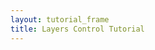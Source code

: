 ```yaml
---
layout: tutorial_frame
title: Layers Control Tutorial
---
```

<script>
	const cities = L.layerGroup();

	const mLittleton = L.marker([39.61, -105.02]).bindPopup('This is Littleton, CO.').addTo(cities);
	const mDenver = L.marker([39.74, -104.99]).bindPopup('This is Denver, CO.').addTo(cities);
	const mAurora = L.marker([39.73, -104.8]).bindPopup('This is Aurora, CO.').addTo(cities);
	const mGolden = L.marker([39.77, -105.23]).bindPopup('This is Golden, CO.').addTo(cities);

	const mbAttr = 'Map data &copy; <a href="https://www.openstreetmap.org/copyright">OpenStreetMap</a> contributors, Imagery © <a href="https://www.mapbox.com/">Mapbox</a>';
	const mbUrl = 'https://api.mapbox.com/styles/v1/{id}/tiles/{z}/{x}/{y}?access_token=pk.eyJ1IjoibWFwYm94IiwiYSI6ImNpejY4NXVycTA2emYycXBndHRqcmZ3N3gifQ.rJcFIG214AriISLbB6B5aw';
 
	const streets = L.tileLayer(mbUrl, {id: 'mapbox/streets-v11', tileSize: 512, zoomOffset: -1, attribution: mbAttr});

	const osm = L.tileLayer('https://tile.openstreetmap.org/{z}/{x}/{y}.png', {
		maxZoom: 19,
		attribution: '&copy; <a href="http://www.openstreetmap.org/copyright">OpenStreetMap</a>'
	});

	const map = L.map('map', {
		center: [39.73, -104.99],
		zoom: 10,
		layers: [osm, cities]
	});

	const baseLayers = {
		'OpenStreetMap': osm,
		'Streets': streets
	};

	const overlays = {
		'Cities': cities
	};

	const layerControl = L.control.layers(baseLayers, overlays).addTo(map);
	const crownHill = L.marker([39.75, -105.09]).bindPopup('This is Crown Hill Park.');
	const rubyHill = L.marker([39.68, -105.00]).bindPopup('This is Ruby Hill Park.');

	const parks = L.layerGroup([crownHill, rubyHill]);

	const satellite = L.tileLayer(mbUrl, {id: 'mapbox/satellite-v9', tileSize: 512, zoomOffset: -1, attribution: mbAttr});
	layerControl.addBaseLayer(satellite, 'Satellite');
	layerControl.addOverlay(parks, 'Parks');
</script>
